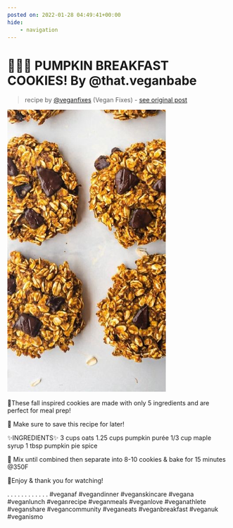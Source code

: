 ```yaml
---
posted on: 2022-01-28 04:49:41+00:00
hide:
    - navigation
---
```


# 🎉🍪🌱 PUMPKIN BREAKFAST COOKIES! By @that.veganbabe 

> recipe by [@veganfixes](https://www.instagram.com/veganfixes/) 
(Vegan Fixes) - [see original post](https://instagram.com/p/CZQsxLBjP6V)

![](../img/veganfixes_28-01-2022_0401.png)


🎃These fall inspired cookies are made with only 5 ingredients and are perfect for meal prep!

🔖 Make sure to save this recipe for later!

✨INGREDIENTS✨
3 cups oats
1.25 cups pumpkin purée
1/3 cup maple syrup
1 tbsp pumpkin pie spice

🥄 Mix until combined then separate into 8-10 cookies & bake for 15 minutes @350F

💜Enjoy & thank you for watching!

.
.
.
.
.
.
.
.
.
.
.
.
\#veganaf \#vegandinner \#veganskincare \#vegana \#veganlunch \#veganrecipe \#veganmeals \#veganlove \#veganathlete \#veganshare \#vegancommunity \#veganeats \#veganbreakfast \#veganuk \#veganismo 